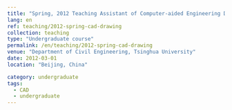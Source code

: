 ```yaml
---
title: "Spring, 2012 Teaching Assistant of Computer-aided Engineering Drawing"
lang: en
ref: teaching/2012-spring-cad-drawing
collection: teaching
type: "Undergraduate course"
permalink: /en/teaching/2012-spring-cad-drawing
venue: "Department of Civil Engineering, Tsinghua University"
date: 2012-03-01
location: "Beijing, China"

category: undergraduate
tags: 
  - CAD
  - undergraduate
---
```


